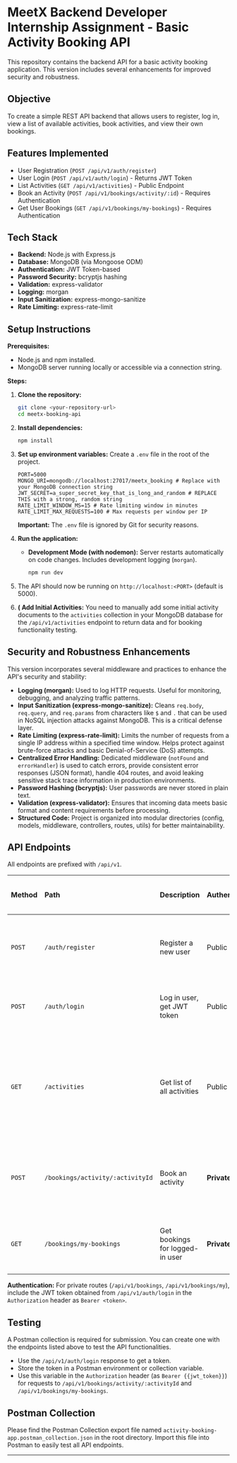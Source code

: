 # MeetX Backend Developer Internship Assignment - Basic Activity Booking API

This repository contains the backend API for a basic activity booking application. This version includes several enhancements for improved security and robustness.

## Objective

To create a simple REST API backend that allows users to register, log in, view a list of available activities, book activities, and view their own bookings.

## Features Implemented

*   User Registration (`POST /api/v1/auth/register`)
*   User Login (`POST /api/v1/auth/login`) - Returns JWT Token
*   List Activities (`GET /api/v1/activities`) - Public Endpoint
*   Book an Activity (`POST /api/v1/bookings/activity/:id`) - Requires Authentication
*   Get User Bookings (`GET /api/v1/bookings/my-bookings`) - Requires Authentication

## Tech Stack

*   **Backend:** Node.js with Express.js
*   **Database:** MongoDB (via Mongoose ODM)
*   **Authentication:** JWT Token-based
*   **Password Security:** bcryptjs hashing
*   **Validation:** express-validator
*   **Logging:** morgan
*   **Input Sanitization:** express-mongo-sanitize
*   **Rate Limiting:** express-rate-limit

## Setup Instructions

**Prerequisites:**

*   Node.js and npm installed.
*   MongoDB server running locally or accessible via a connection string.

**Steps:**

1.  **Clone the repository:**
    ```bash
    git clone <your-repository-url>
    cd meetx-booking-api
    ```

2.  **Install dependencies:**
    ```bash
    npm install
    ```

3.  **Set up environment variables:**
    Create a `.env` file in the root of the project.
    ```env
    PORT=5000
    MONGO_URI=mongodb://localhost:27017/meetx_booking # Replace with your MongoDB connection string
    JWT_SECRET=a_super_secret_key_that_is_long_and_random # REPLACE THIS with a strong, random string
    RATE_LIMIT_WINDOW_MS=15 # Rate limiting window in minutes
    RATE_LIMIT_MAX_REQUESTS=100 # Max requests per window per IP
    ```
    **Important:** The `.env` file is ignored by Git for security reasons.

4.  **Run the application:**
    *   **Development Mode (with nodemon):** Server restarts automatically on code changes. Includes development logging (`morgan`).
        ```bash
        npm run dev
        ```

5.  The API should now be running on `http://localhost:<PORT>` (default is 5000).

6.  **( Add Initial Activities:** You  need to manually add some initial activity documents to the `activities` collection in your MongoDB database for the `/api/v1/activities` endpoint to return data and for booking functionality testing.

## Security and Robustness Enhancements

This version incorporates several middleware and practices to enhance the API's security and stability:

*   **Logging (morgan):** Used to log HTTP requests. Useful for monitoring, debugging, and analyzing traffic patterns.
*   **Input Sanitization (express-mongo-sanitize):** Cleans `req.body`, `req.query`, and `req.params` from characters like `$` and `.` that can be used in NoSQL injection attacks against MongoDB. This is a critical defense layer.
*   **Rate Limiting (express-rate-limit):** Limits the number of requests from a single IP address within a specified time window. Helps protect against brute-force attacks and basic Denial-of-Service (DoS) attempts.
*   **Centralized Error Handling:** Dedicated middleware (`notFound` and `errorHandler`) is used to catch errors, provide consistent error responses (JSON format), handle 404 routes, and avoid leaking sensitive stack trace information in production environments.
*   **Password Hashing (bcryptjs):** User passwords are never stored in plain text.
*   **Validation (express-validator):** Ensures that incoming data meets basic format and content requirements before processing.
*   **Structured Code:** Project is organized into modular directories (config, models, middleware, controllers, routes, utils) for better maintainability.

## API Endpoints

All endpoints are prefixed with `/api/v1`.

| Method | Path               | Description                     | Authentication | Request Body Examples (JSON)                      | Response Examples (JSON)                               |
| :----- | :----------------- | :------------------------------ | :------------- | :------------------------------------------------ | :----------------------------------------------------- |
| `POST` | `/auth/register`   | Register a new user             | Public         | `{ "name": "...", "email": "...", "phone": "...", "password": "..." }` | `{ "_id": "...", "name": "...", "email": "...", "phone": "...", "token": "..." }` |
| `POST` | `/auth/login`      | Log in user, get JWT token      | Public         | `{ "email": "...", "password": "..." }`          | `{ "_id": "...", "name": "...", "email": "...", "token": "..." }` |
| `GET`  | `/activities`      | Get list of all activities      | Public         | None                                              | `[{ "id": "...", "title": "...", "description": "...", "location": "...", "date": "...", "time": "...", "category": "...", "price": ..., "capacity": ... }, ...]` |
| `POST` | `/bookings/activity/:activityId`        | Book an activity                | **Private**    | None | `{ "message": "Activity booked successfully", "booking": { ...booking details with populated activity... } }` |
| `GET`  | `/bookings/my-bookings`     | Get bookings for logged-in user | **Private**    | None                                              | `[{ "_id": "...", "user": "...", "activity": { ...activity details... }, "bookingDate": "..." }, ...]` |

**Authentication:** For private routes (`/api/v1/bookings`, `/api/v1/bookings/my`), include the JWT token obtained from `/api/v1/auth/login` in the `Authorization` header as `Bearer <token>`.


## Testing

A Postman collection is required for submission. You can create one with the endpoints listed above to test the API functionalities.

*   Use the `/api/v1/auth/login` response to get a token.
*   Store the token in a Postman environment or collection variable.
*   Use this variable in the `Authorization` header (as `Bearer {{jwt_token}}`) for requests to `/api/v1/bookings/activity/:activityId` and `/api/v1/bookings/my-bookings`.

## Postman Collection

Please find the Postman Collection export file named `activity-booking-app.postman_collection.json` in the root directory. Import this file into Postman to easily test all API endpoints.

---
